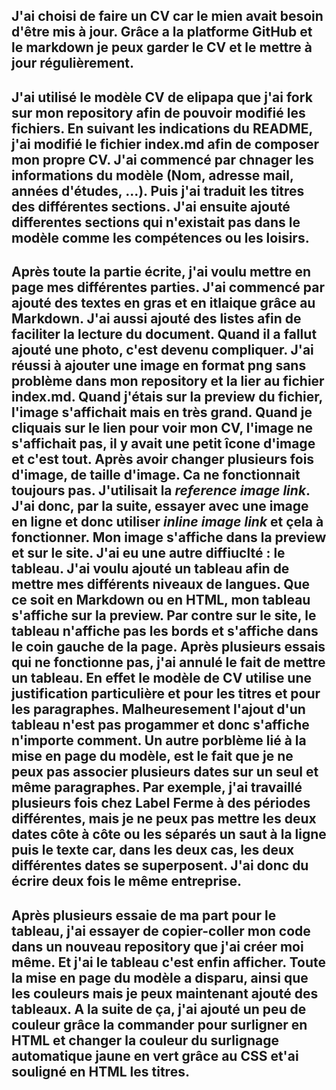 J'ai choisi de faire un CV car le mien avait besoin d'être mis à jour. Grâce a la platforme GitHub et le markdown je peux garder le CV et le mettre à jour régulièrement.
---
J'ai utilisé le modèle CV de elipapa que j'ai fork sur mon repository afin de pouvoir modifié les fichiers. 
En suivant les indications du README, j'ai modifié le fichier index.md afin de composer mon propre CV. J'ai commencé par chnager les informations du modèle (Nom, adresse mail, années d'études, ...). Puis j'ai traduit les titres des différentes sections. J'ai ensuite ajouté differentes sections qui n'existait pas dans le modèle comme les compétences ou les loisirs. 
--- 
Après toute la partie écrite, j'ai voulu mettre en page mes différentes parties. J'ai commencé par ajouté des textes en gras et en itlaique grâce au Markdown. J'ai aussi ajouté des listes afin de faciliter la lecture du document. 
Quand il a fallut ajouté une photo, c'est devenu compliquer. J'ai réussi à ajouter une image en format png sans problème dans mon repository et la lier au fichier index.md. Quand j'étais sur la preview du fichier, l'image s'affichait mais en très grand. Quand je cliquais sur le lien pour voir mon CV, l'image ne s'affichait pas, il y avait une petit îcone d'image et c'est tout. Après avoir changer plusieurs fois d'image, de taille d'image. Ca ne fonctionnait toujours pas. J'utilisait la _reference image link_. J'ai donc, par la suite, essayer avec une image en ligne et donc utiliser _inline image link_ et çela à fonctionner. Mon image s'affiche dans la preview et sur le site.
J'ai eu une autre diffiuclté : le tableau. J'ai voulu ajouté un tableau afin de mettre mes différents niveaux de langues. Que ce soit en Markdown ou en HTML, mon tableau s'affiche sur la preview. Par contre sur le site, le tableau n'affiche pas les bords et s'affiche dans le coin gauche de la page. Après plusieurs essais qui ne fonctionne pas, j'ai annulé le fait de mettre un tableau. En effet le modèle de CV utilise une justification particulière et pour les titres et pour les paragraphes. Malheuresement l'ajout d'un tableau n'est pas progammer et donc s'affiche n'importe comment. 
Un autre porblème lié à la mise en page du modèle, est le fait que je ne peux pas associer plusieurs dates sur un seul et même paragraphes. Par exemple, j'ai travaillé plusieurs fois chez Label Ferme à des périodes différentes, mais je ne peux pas mettre les deux dates côte à côte ou les séparés un saut à la ligne puis le texte car, dans les deux cas, les deux différentes dates se superposent. J'ai donc du écrire deux fois le même entreprise. 
---
Après plusieurs essaie de ma part pour le tableau, j'ai essayer de copier-coller mon code dans un nouveau repository que j'ai créer moi même. Et j'ai le tableau c'est enfin afficher. Toute la mise en page du modèle a disparu, ainsi que les couleurs mais je peux maintenant ajouté des tableaux.
A la suite de ça, j'ai ajouté un peu de couleur grâce  la commander pour surligner en HTML et changer la couleur du surlignage automatique jaune en vert grâce au CSS et'ai souligné en HTML les titres.
---
